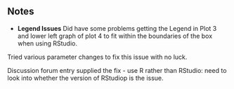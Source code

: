 ## Notes

* <b>Legend Issues</b>
Did have some problems getting the Legend in Plot 3 and lower left graph of plot 4
to fit within the boundaries of the box when using RStudio.

Tried various parameter changes to fix this issue with no luck.

Discussion forum entry supplied the fix - use R rather than RStudio: need to look
into whether the version of RStudiop is the issue.

